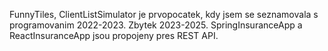 FunnyTiles, ClientListSimulator je prvopocatek, kdy jsem se seznamovala s programovanim 2022-2023. Zbytek 2023-2025.
SpringInsuranceApp a ReactInsuranceApp jsou propojeny pres REST API.
